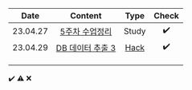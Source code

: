 |Date|Content|Type|Check|
|:------:|:----------:|:---:|:---:|
|23.04.27|[5주차 수업정리](https://github.com/yws-318/Penetration-Testing/blob/main/Master%20Plan/Week%205/5%EC%A3%BC%EC%B0%A8%20%EC%88%98%EC%97%85%EC%A0%95%EB%A6%AC.md)|Study|✔️|
|23.04.29|[DB 데이터 추출 3]()|[Hack](https://github.com/yws-318/Penetration-Testing/tree/main/Master%20Plan/Week%205/Hack)|✔️|
|||||
|||||
|||||

✔️ ⚠️ ❌